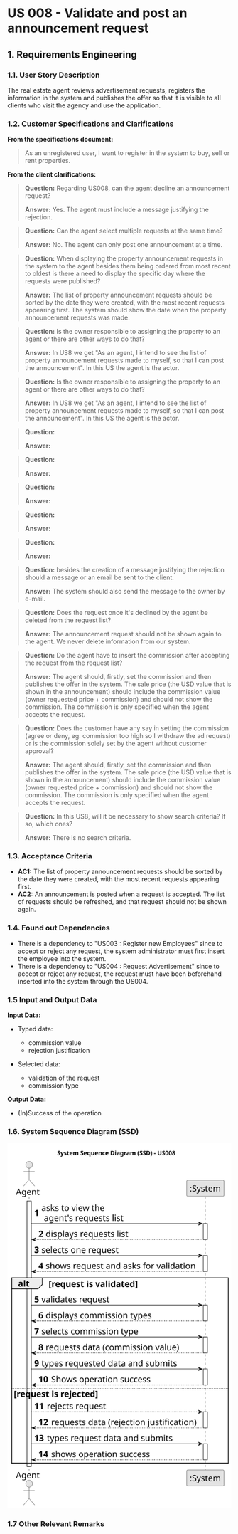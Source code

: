 # US 008 - Validate and post an announcement request

## 1. Requirements Engineering


### 1.1. User Story Description


The real estate agent reviews advertisement requests, registers the information in the system and
publishes the offer so that it is visible to all clients who visit the agency and use the application.



### 1.2. Customer Specifications and Clarifications 


**From the specifications document:**

> As an unregistered user, I want to register in the system to buy, sell or rent
properties.


**From the client clarifications:**

> **Question:** Regarding US008, can the agent decline an announcement request?
> 
> **Answer:** Yes. The agent must include a message justifying the rejection.

> **Question:** Can the agent select multiple requests at the same time?
> 
>  **Answer:** No. The agent can only post one announcement at a time.

> **Question:** When displaying the property announcement requests in the system to the agent besides them being ordered from most recent to oldest is there a need to display the specific day where the requests were published?
> 
>  **Answer:** The list of property announcement requests should be sorted by the date they were created, with the most recent requests appearing first. The system should show the date when the property announcement requests was made.

> **Question:** Is the owner responsible to assigning the property to an agent or there are other ways to do that?
>
> **Answer:** In US8 we get "As an agent, I intend to see the list of property announcement requests made to myself, so that I can post the announcement". In this US the agent is the actor.

> **Question:** Is the owner responsible to assigning the property to an agent or there are other ways to do that?
>
> **Answer:** In US8 we get "As an agent, I intend to see the list of property announcement requests made to myself, so that I can post the announcement". In this US the agent is the actor.

> **Question:**  
>
> **Answer:**  

> **Question:**
>
> **Answer:**

> **Question:**
>
> **Answer:**

> **Question:**
>
> **Answer:**

> **Question:**
>
> **Answer:**
 

> **Question:** besides the creation of a message justifying the rejection should a message or an email be sent to the client. 
> 
> **Answer:** The system should also send the message to the owner by e-mail.

> **Question:** Does the request once it's declined by the agent be deleted from the request list?
>
>  **Answer:** The announcement request should not be shown again to the agent. We never delete information from our system.

> **Question:** Do the agent have to insert the commission after accepting the request from the request list?
>
>  **Answer:** The agent should, firstly, set the commission and then publishes the offer in the system. The sale price (the USD value that is shown in the announcement) should include the commission value (owner requested price + commission) and should not show the commission. The commission is only specified when the agent accepts the request.

> **Question:** Does the customer have any say in setting the commission (agree or deny, eg: commission too high so I withdraw the ad request) or is the commission solely set by the agent without customer approval?
>
> **Answer:** The agent should, firstly, set the commission and then publishes the offer in the system. The sale price (the USD value that is shown in the announcement) should include the commission value (owner requested price + commission) and should not show the commission. The commission is only specified when the agent accepts the request.

> **Question:** In this US8, will it be necessary to show search criteria? If so, which ones?
>
> **Answer:** There is no search criteria.


### 1.3. Acceptance Criteria

* **AC1:** The list of property announcement requests should be sorted by the date they were created, with the most recent requests appearing first.
* **AC2:** An announcement is posted when a request is accepted. The list of requests should be refreshed, and that request should not be shown again.

### 1.4. Found out Dependencies

* There is a dependency to "US003 : Register new Employees" since to accept or reject any request, the system administrator must first insert the employee into the system.
* There is a dependency to "US004 : Request Advertisement" since to accept or reject any request, the request must have been beforehand inserted into the system through the US004.

### 1.5 Input and Output Data


**Input Data:**

* Typed data:
	* commission value
    * rejection justification

* Selected data:
	* validation of the request
    * commission type


**Output Data:**

* (In)Success of the operation

### 1.6. System Sequence Diagram (SSD)

![System Sequence Diagram](svg/us008-system-sequence-diagram.svg)

### 1.7 Other Relevant Remarks